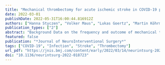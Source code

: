 ```yaml
---
title: "Mechanical thrombectomy for acute ischemic stroke in COVID-19 patients: multicenter experience in 111 cases"
date: 2022-03-01
publishDate: 2022-05-31T16:00:44.816912Z
authors: ["Hanna Styczen", "Volker Maus", "Lukas Goertz", "Martin Köhrmann", "Christoph Kleinschnitz", "Sebastian Fischer", "Markus Möhlenbruch", "Iris Mühlen", "Bernd Kallmünzer", "Franziska Dorn", "Asadeh Lakghomi", "Matthias Gawlitza", "Daniel Kaiser", "Joachim Klisch", "Donald Lobsien", "Stefan Rohde", "Gisa Ellrichmann", "Daniel Behme", "Maximilian Thormann", "Fabian Flottmann", "Laurens Winkelmeier", "Elke R. Gizewski", "Lukas Mayer-Suess", "Tobias Boeckh-Behrens", "Isabelle Riederer", "Randolf Klingebiel", "Björn Berger", "Martin Schlunz-Hendann", "Dominik Grieb", "Ali Khanafer", "Richard du Mesnil de Rochemont", "Christophe Arendt", "Jens Altenbernd", "Jan-Ulrich Schlump", "Adrian Ringelstein", "Vivian Jean Marcel Sanio", "Christian Loehr", "Agnes Maria Dahlke", "Carolin Brockmann", "Sebastian Reder", "Ulrich Sure", "Yan Li", "Ruben Mühl-Benninghaus", "Thomas Rodt", "Kai Kallenberg", "Alexandru Durutya", "Mohamed Elsharkawy", "Paul Stracke", "Mathias Gerhard Schumann", "Alexander Bock", "Omid Nikoubashman", "Martin Wiesmann", "Hans Henkes", "Pascal J. Mosimann", "René Chapot", "Michael Forsting", "Cornelius Deuschl"]
publication_types: ["2"]
abstract: "Background Data on the frequency and outcome of mechanical thrombectomy (MT) for large vessel occlusion (LVO) in patients with COVID-19 is limited. Addressing this subject, we report our multicenter experience. Methods A retrospective cohort study was performed of consecutive acute stroke patients with COVID-19 infection treated with MT at 26 tertiary care centers between January 2020 and November 2021. Baseline demographics, angiographic outcome and clinical outcome evaluated by the modified Rankin Scale (mRS) at discharge and 90 days were noted. Results We identified 111 out of 11 365 (1%) patients with acute or subsided COVID-19 infection who underwent MT due to LVO. Cardioembolic events were the most common etiology for LVO (38.7%). Median baseline National Institutes of Health Stroke Scale score and Alberta Stroke Program Early CT Score were 16 (IQR 11.5–20) and 9 (IQR 7–10), respectively. Successful reperfusion (mTICI ≥2b) was achieved in 97/111 (87.4%) patients and 46/111 (41.4%) patients were reperfused completely. The procedure-related complication rate was 12.6% (14/111). Functional independence was achieved in 20/108 (18.5%) patients at discharge and 14/66 (21.2%) at 90 days follow-up. The in-hospital mortality rate was 30.6% (33/108). In the subgroup analysis, patients with severe acute COVID-19 infection requiring intubation had a mortality rate twice as high as patients with mild or moderate acute COVID-19 infection. Acute respiratory failure requiring ventilation and time interval from symptom onset to groin puncture were independent predictors for an unfavorable outcome in a logistic regression analysis. Conclusion Our study showed a poor clinical outcome and high mortality, especially in patients with severe acute COVID-19 infection undergoing MT due to LVO."
featured: false
publication: "*Journal of NeuroInterventional Surgery*"
tags: ["COVID-19", "Infection", "Stroke", "Thrombectomy"]
url_pdf: "https://jnis.bmj.com/content/early/2022/03/14/neurintsurg-2022-018723"
doi: "10.1136/neurintsurg-2022-018723"
---
```


